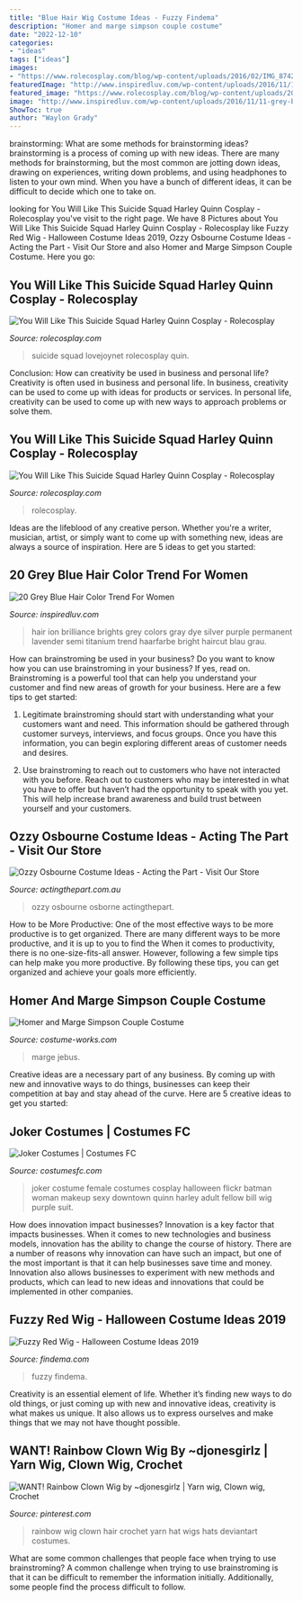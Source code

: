 ```yaml
---
title: "Blue Hair Wig Costume Ideas - Fuzzy Findema"
description: "Homer and marge simpson couple costume"
date: "2022-12-10"
categories:
- "ideas"
tags: ["ideas"]
images:
- "https://www.rolecosplay.com/blog/wp-content/uploads/2016/02/IMG_8742-Edit-1.jpg"
featuredImage: "http://www.inspiredluv.com/wp-content/uploads/2016/11/11-grey-blue-hair-color.jpg"
featured_image: "https://www.rolecosplay.com/blog/wp-content/uploads/2016/02/IMG_8728-Edit-1.jpg"
image: "http://www.inspiredluv.com/wp-content/uploads/2016/11/11-grey-blue-hair-color.jpg"
ShowToc: true
author: "Waylon Grady"
---
```



brainstorming: What are some methods for brainstorming ideas?
brainstorming is a process of coming up with new ideas. There are many methods for brainstorming, but the most common are jotting down ideas, drawing on experiences, writing down problems, and using headphones to listen to your own mind. When you have a bunch of different ideas, it can be difficult to decide which one to take on.

	

		
looking for You Will Like This Suicide Squad Harley Quinn Cosplay - Rolecosplay you've visit to the right page. We have 8 Pictures about You Will Like This Suicide Squad Harley Quinn Cosplay - Rolecosplay like Fuzzy Red Wig - Halloween Costume Ideas 2019, Ozzy Osbourne Costume Ideas - Acting the Part - Visit Our Store and also Homer and Marge Simpson Couple Costume. Here you go:
		
    
## You Will Like This Suicide Squad Harley Quinn Cosplay - Rolecosplay

<img loading=lazy src="https://www.rolecosplay.com/blog/wp-content/uploads/2016/02/IMG_8728-Edit-1.jpg" onerror="this.onerror=null;this.src='https://tse4.mm.bing.net/th?id=OIP.Y28zUfL6Pav81eB_IK_uxgHaLH&amp;pid=15.1';" alt="You Will Like This Suicide Squad Harley Quinn Cosplay - Rolecosplay">

_Source: rolecosplay.com_

>suicide squad lovejoynet rolecosplay quin. 

	

Conclusion: How can creativity be used in business and personal life?
Creativity is often used in business and personal life. In business, creativity can be used to come up with ideas for products or services. In personal life, creativity can be used to come up with new ways to approach problems or solve them.

    
## You Will Like This Suicide Squad Harley Quinn Cosplay - Rolecosplay

<img loading=lazy src="https://www.rolecosplay.com/blog/wp-content/uploads/2016/02/IMG_8742-Edit-1.jpg" onerror="this.onerror=null;this.src='https://tse3.mm.bing.net/th?id=OIP.oyW6-FFKgslNbmCWTdWCEAHaLH&amp;pid=15.1';" alt="You Will Like This Suicide Squad Harley Quinn Cosplay - Rolecosplay">

_Source: rolecosplay.com_

>rolecosplay. 

	

Ideas are the lifeblood of any creative person. Whether you're a writer, musician, artist, or simply want to come up with something new, ideas are always a source of inspiration. Here are 5 ideas to get you started: 

    
## 20 Grey Blue Hair Color Trend For Women

<img loading=lazy src="http://www.inspiredluv.com/wp-content/uploads/2016/11/11-grey-blue-hair-color.jpg" onerror="this.onerror=null;this.src='https://tse4.mm.bing.net/th?id=OIP.Ldn-6-nTMplEFB6Tz7YhvAHaLH&amp;pid=15.1';" alt="20 Grey Blue Hair Color Trend For Women">

_Source: inspiredluv.com_

>hair ion brilliance brights grey colors gray dye silver purple permanent lavender semi titanium trend haarfarbe bright haircut blau grau. 

	

How can brainstroming be used in your business?
Do you want to know how you can use brainstroming in your business? If yes, read on. Brainstroming is a powerful tool that can help you understand your customer and find new areas of growth for your business. Here are a few tips to get started:
1. Legitimate brainstroming should start with understanding what your customers want and need. This information should be gathered through customer surveys, interviews, and focus groups. Once you have this information, you can begin exploring different areas of customer needs and desires.

2. Use brainstroming to reach out to customers who have not interacted with you before. Reach out to customers who may be interested in what you have to offer but haven’t had the opportunity to speak with you yet. This will help increase brand awareness and build trust between yourself and your customers.


    
## Ozzy Osbourne Costume Ideas - Acting The Part - Visit Our Store

<img loading=lazy src="https://www.actingthepart.com.au/wp-content/uploads/2017/02/P4120021-1200x1600.jpg" onerror="this.onerror=null;this.src='https://tse4.mm.bing.net/th?id=OIP.kumJcUs-jOo7yarJqehD8AHaJ4&amp;pid=15.1';" alt="Ozzy Osbourne Costume Ideas - Acting the Part - Visit Our Store">

_Source: actingthepart.com.au_

>ozzy osbourne osborne actingthepart. 

	

How to be More Productive: One of the most effective ways to be more productive is to get organized. There are many different ways to be more productive, and it is up to you to find the
When it comes to productivity, there is no one-size-fits-all answer. However, following a few simple tips can help make you more productive. By following these tips, you can get organized and achieve your goals more efficiently.

    
## Homer And Marge Simpson Couple Costume

<img loading=lazy src="https://photos.costume-works.com/full/homer_and_marge_simpson4.jpg" onerror="this.onerror=null;this.src='https://tse4.mm.bing.net/th?id=OIP.6Xuu11t1zKWQP33pZd0jXAHaJ3&amp;pid=15.1';" alt="Homer and Marge Simpson Couple Costume">

_Source: costume-works.com_

>marge jebus. 

	

Creative ideas are a necessary part of any business. By coming up with new and innovative ways to do things, businesses can keep their competition at bay and stay ahead of the curve. Here are 5 creative ideas to get you started:

    
## Joker Costumes | Costumes FC

<img loading=lazy src="http://www.costumesfc.com/wp-content/uploads/2014/11/Joker-Costume-for-Women.jpg" onerror="this.onerror=null;this.src='https://tse2.mm.bing.net/th?id=OIP.3BjxPbB4Md6YBLlzkeOgogHaJ4&amp;pid=15.1';" alt="Joker Costumes | Costumes FC">

_Source: costumesfc.com_

>joker costume female costumes cosplay halloween flickr batman woman makeup sexy downtown quinn harley adult fellow bill wig purple suit. 

	

How does innovation impact businesses?
Innovation is a key factor that impacts businesses. When it comes to new technologies and business models, innovation has the ability to change the course of history. There are a number of reasons why innovation can have such an impact, but one of the most important is that it can help businesses save time and money. Innovation also allows businesses to experiment with new methods and products, which can lead to new ideas and innovations that could be implemented in other companies.

    
## Fuzzy Red Wig - Halloween Costume Ideas 2019

<img loading=lazy src="http://findema.com/wp-content/uploads/2014/10/halloween_20146494.jpg" onerror="this.onerror=null;this.src='https://tse2.mm.bing.net/th?id=OIP.Dfft8ysuoAgBwDhtk_bEjAHaKl&amp;pid=15.1';" alt="Fuzzy Red Wig - Halloween Costume Ideas 2019">

_Source: findema.com_

>fuzzy findema. 

	

Creativity is an essential element of life. Whether it’s finding new ways to do old things, or just coming up with new and innovative ideas, creativity is what makes us unique. It also allows us to express ourselves and make things that we may not have thought possible.

    
## WANT! Rainbow Clown Wig By ~djonesgirlz | Yarn Wig, Clown Wig, Crochet

<img loading=lazy src="https://i.pinimg.com/736x/33/eb/af/33ebaf544ca6bf3bc4306a8840255842.jpg" onerror="this.onerror=null;this.src='https://tse3.mm.bing.net/th?id=OIP.hWELfCg3f41irxdA7di-twAAAA&amp;pid=15.1';" alt="WANT! Rainbow Clown Wig by ~djonesgirlz | Yarn wig, Clown wig, Crochet">

_Source: pinterest.com_

>rainbow wig clown hair crochet yarn hat wigs hats deviantart costumes. 

	

What are some common challenges that people face when trying to use brainstroming?
A common challenge when trying to use brainstroming is that it can be difficult to remember the information initially. Additionally, some people find the process difficult to follow.

